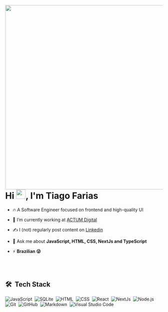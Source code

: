 <img align="right" height="590em" src="https://github.com/FtiagoF/FtiagoF/assets/87453405/d9094d18-60d4-4e04-86d0-fcb00520d263" />
<h1 align="left">Hi <img src="https://www.emojiall.com/images/60/microsoft-teams/1f44b-1f3fb.png" height="30px">, I'm Tiago Farias</h1>

- 🔥 A Software Engineer focused on frontend and high-quality UI

- 🔭 I’m currently working at [ACTUM Digital](https://www.actumdigital.com/)

- ✍ I (not) regularly post content on [Linkedin](https://www.linkedin.com/in/tiago-farias-37b501233/)

- 💬 Ask me about **JavaScript, HTML, CSS, NextJs and TypeScript**

- ⚡ **Brazilian 😜**

<!--- - 👨‍💻 More at [tiagofarias.dev](https://tiagofarias.dev) --->

<br>
<br>

## 🛠 &nbsp;Tech Stack

![JavaScript](https://img.shields.io/badge/-JavaScript-05122A?style=flat&logo=javascript)&nbsp;
![SQLite](https://img.shields.io/badge/-TypeScript-05122A?style=flat&logo=typescript)&nbsp;
![HTML](https://img.shields.io/badge/-HTML-05122A?style=flat&logo=HTML5)&nbsp;
![CSS](https://img.shields.io/badge/-CSS-05122A?style=flat&logo=CSS3&logoColor=1572B6)&nbsp;
![React](https://img.shields.io/badge/-React-05122A?style=flat&logo=react)&nbsp;
![NextJs](https://img.shields.io/badge/-Next.js-05122A?style=flat&logo=next.js)&nbsp;
![Node.js](https://img.shields.io/badge/-Node.js-05122A?style=flat&logo=node.js)&nbsp;
![Git](https://img.shields.io/badge/-Git-05122A?style=flat&logo=git)&nbsp;
![GitHub](https://img.shields.io/badge/-GitHub-05122A?style=flat&logo=github)&nbsp;
![Markdown](https://img.shields.io/badge/-Markdown-05122A?style=flat&logo=markdown)&nbsp;
![Visual Studio Code](https://img.shields.io/badge/-Visual%20Studio%20Code-05122A?style=flat&logo=visual-studio-code&logoColor=007ACC)&nbsp;
